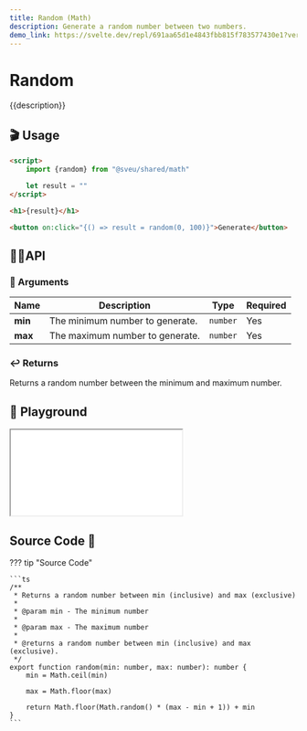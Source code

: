```yaml
---
title: Random (Math)
description: Generate a random number between two numbers.
demo_link: https://svelte.dev/repl/691aa65d1e4843fbb815f783577430e1?version=3.55.1
---
```


# Random

{{description}}

## 🎬 Usage

```html
<script>
    import {random} from "@sveu/shared/math"

    let result = ""
</script>

<h1>{result}</h1>

<button on:click="{() => result = random(0, 100)}">Generate</button>
```

## 👩‍💻API

### 👻 Arguments

| Name                | Description                                  | Type                  | Required |
| ------------------- | -------------------------------------------- | --------------------- | -------- |
| **min**             | The minimum number to generate.              | `number`              | Yes      |
| **max**             | The maximum number to generate.              | `number`              | Yes      |

### ↩️ Returns

Returns a random number between the minimum and maximum number.

## 🧪 Playground

<iframe class="h-120 w-full" src="{{demo_link}}"></iframe>

## Source Code 👀

??? tip "Source Code"

    ```ts
    /**
     * Returns a random number between min (inclusive) and max (exclusive)
     *
     * @param min - The minimum number
     *
     * @param max - The maximum number
     *
     * @returns a random number between min (inclusive) and max (exclusive).
     */
    export function random(min: number, max: number): number {
        min = Math.ceil(min)

        max = Math.floor(max)

        return Math.floor(Math.random() * (max - min + 1)) + min
    }
    ```
